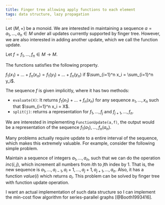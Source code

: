 ```yaml
---
title: Finger tree allowing apply functions to each element
tags: data structure, lazy propagation
---
```

 
Let $(M,+)$ be a monoid. We are interested in maintaining a sequence $a = a_1,\ldots,a_n\in M$ under all updates currently supported by finger tree. However, we are also interested in adding another update, which we call the function update.

Let $f = f_1,\ldots,f_n\in M\to M$. 
   
The functions satisfies the following property.

$f_1(x_1)+\ldots+f_n(x_n) = f_1(y_1)+\ldots+f_n(y_n)$ if $\sum_{i=1}^n x_i = \sum_{i=1}^n y_i$.

The sequence $f$ is given implicitly, where it has two methods:

 - `evaluate(X)`: It returns $f_1(x_1) + \ldots +f_n(x_n)$ for any sequence $x_1,\ldots,x_n$ such that $\sum_{i=1}^n x_i = X$. 
 - `split(j)`: returns a representation for $f_1,\ldots,f_j$ and $f_{j+1},\ldots,f_n$.

We are interested in implementing `FunctionUpdate(a,f)`, the output would be a representation of the sequence $f_1(a_1),\ldots,f_n(a_n)$.

Many problems actually require update to a entire interval of the sequence, which makes this extremely valuable. For example, consider the following simple problem.

Maintain a sequence of integers $a_1,\ldots,a_n$, such that we can do the operation $inc(i,j)$, which increment all numbers from $i$th to $j$th index by $1$. That is, the new sequence is $a_1,\ldots,a_{i-1},a_i+1,\ldots,a_j+1,a_{j+1},\ldots,a_n$. Also, it has a function $value(i)$ which returns $a_i$. This problem can be solved by finger tree with function update operation. 

I want an actual implementation of such data structure so I can implement the min-cost flow algorithm for series-parallel graphs [@Booth1993416]. 